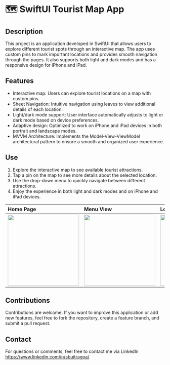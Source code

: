 # 🗺️ SwiftUI Tourist Map App

## Description

This project is an application developed in SwiftUI that allows users to explore different tourist spots through an interactive map. 
The app uses custom pins to mark important locations and provides smooth navigation through the pages. 
It also supports both light and dark modes and has a responsive 
design for iPhone and iPad.

## Features

- Interactive map: Users can explore tourist locations on a map with custom pins.
- Sheet Navigation: Intuitive navigation using leaves to view additional details of each location.
- Light/dark mode support: User interface automatically adjusts to light or dark mode based on device preferences.
- Adaptive design: Optimized to work on iPhone and iPad devices in both portrait and landscape modes.
- MVVM Architecture: Implements the Model-View-ViewModel architectural pattern to ensure a smooth and organized user experience.


## Use

1. Explore the interactive map to see available tourist attractions.
2. Tap a pin on the map to see more details about the selected location.
3. Use the drop-down menu to quickly navigate between different attractions.
4. Enjoy the experience in both light and dark modes and on iPhone and iPad devices.

| Home Page             | Menu View               | Locations               | Details                    | 
| :-------------------- | :---------------------- | :---------------------- | :------------------------- | 
| <img src="https://github.com/user-attachments/assets/211a1ee5-4305-4636-b856-6b67f204a35f" width="225"/> | <img src="https://github.com/user-attachments/assets/3fa41aa8-a976-4202-8b1b-9ca1f5e39755" width="225"/> | <img src="https://github.com/user-attachments/assets/421c2009-3342-4e7d-a082-5cf2e7ce7953" width="225"/> | <img src="https://github.com/user-attachments/assets/c0ae3ee1-1738-41f6-9c27-181fe2d60225" width="225"/> |


## Contributions

Contributions are welcome. If you want to improve this application or add new features, 
feel free to fork the repository, create a feature branch, and submit a pull request.


## Contact

For questions or comments, feel free to contact me via 
LinkedIn https://www.linkedin.com/in/sbuitragoa/


